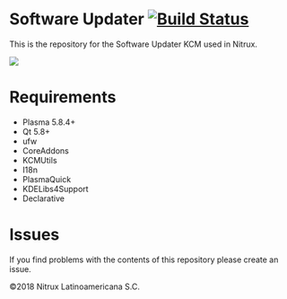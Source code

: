 # Software Updater [![Build Status](https://travis-ci.org/nomad-desktop/nx-software-updaterfeel.svg?branch=master)](https://travis-ci.org/nomad-desktop/nx-software-updater)

This is the repository for the Software Updater KCM used in Nitrux.

![](https://i.imgur.com/4DyGF0d.png)

# Requirements
- Plasma 5.8.4+
- Qt 5.8+
- ufw
- CoreAddons
- KCMUtils
- I18n
- PlasmaQuick
- KDELibs4Support
- Declarative

# Issues
If you find problems with the contents of this repository please create an issue.

©2018 Nitrux Latinoamericana S.C.
